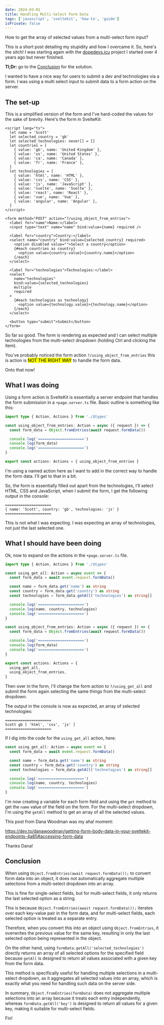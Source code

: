```yaml
---
date: 2024-03-01
title: Handling Multi-Select Form Data
tags: ['javascript', 'sveltekit', 'how-to', 'guide']
isPrivate: false
---
```


How to get the array of selected values from a multi-select form
input?

This is a short post detailing my stupidity and how I overcame it. So,
here's the sitch! I was starting again with the
[dopedevs.icu](https://dopedevs.icu) project I started over 4 years
ago but never finished.

**Tl;Dr:** go to the [Conclusion](#conclusion) for the solution.

I wanted to have a nice way for users to submit a dev and technologies
via a form. I was using a multi select input to submit data to a form
action on the server.

## The set-up

This is a simplified version of the form and I've hard-coded the
values for the sake of brevity. Here's the form in SvelteKit:

```svelte
<script lang="ts">
  let name = 'Scott'
  let selected_country = 'gb'
  let selected_technologies: never[] = []
  let countries = [
    { value: 'gb', name: 'United Kingdom' },
    { value: 'us', name: 'United States' },
    { value: 'ca', name: 'Canada' },
    { value: 'fr', name: 'France' },
  ]
  let technologies = [
    { value: 'html', name: 'HTML' },
    { value: 'css', name: 'CSS' },
    { value: 'js', name: 'JavaScript' },
    { value: 'svelte', name: 'Svelte' },
    { value: 'react', name: 'React' },
    { value: 'vue', name: 'Vue' },
    { value: 'angular', name: 'Angular' },
  ]
</script>

<form method="POST" action="?/using_object_from_entries">
  <label for="name">Name:</label>
  <input type="text" name="name" bind:value={name} required />

  <label for="country">Country:</label>
  <select name="country" bind:value={selected_country} required>
    <option disabled value="">Select a country</option>
    {#each countries as country}
      <option value={country.value}>{country.name}</option>
    {/each}
  </select>

  <label for="technologies">Technologies:</label>
  <select
    name="technologies"
    bind:value={selected_technologies}
    multiple
    required
  >
    {#each technologies as technology}
      <option value={technology.value}>{technology.name}</option>
    {/each}
  </select>

  <button type="submit">Submit</button>
</form>
```

So far so good. The form is rendering as expected and I can select
multiple technologies from the multi-select dropdown (holding Ctrl and
clicking the item).

You've probably noticed the form action `?/using_object_from_entries`
this is action is <mark class='text-primary-content bg-primary'>NOT
THE RIGHT WAY</mark> to handle the form data.

Onto that now!

## What I was doing

Using a form action is SvelteKit is essentially a server endpoint that
handles the form submission in a `+page.server.ts` file. Basic outline
is something like this:

```typescript
import type { Action, Actions } from './$types'

const using_object_from_entries: Action = async ({ request }) => {
  const form_data = Object.fromEntries(await request.formData())

  console.log('=====================')
  console.log(form_data)
  console.log('=====================')
}

export const actions: Actions = { using_object_from_entries }
```

I'm using a named action here as I want to add in the correct way to
handle the form data. I'll get to that in a bit.

So, the form is essentially filled out apart from the technologies,
I'll select HTML, CSS and JavaScript, when I submit the form, I get
the following output in the console:

```plaintext
=====================
{ name: 'Scott', country: 'gb', technologies: 'js' }
=====================
```

This is not what I was expecting. I was expecting an array of
technologies, not just the last selected one.

## What I should have been doing

Ok, now to expand on the actions in the `+page.server.ts` file.

```typescript
import type { Action, Actions } from './$types'

const using_get_all: Action = async event => {
  const form_data = await event.request.formData()

  const name = form_data.get('name') as string
  const country = form_data.get('country') as string
  const technologies = form_data.getAll('technologies') as string[]

  console.log('=====================')
  console.log(name, country, technologies)
  console.log('=====================')
}

const using_object_from_entries: Action = async ({ request }) => {
  const form_data = Object.fromEntries(await request.formData())

  console.log('=====================')
  console.log(form_data)
  console.log('=====================')
}

export const actions: Actions = {
  using_get_all,
  using_object_from_entries,
}
```

Then over in the form, I'll change the form action to
`?/using_get_all` and submit the form again selecting the same things
from the multi-select dropdown.

The output in the console is now as expected, an array of selected
technologies:

```plaintext
=====================
Scott gb [ 'html', 'css', 'js' ]
=====================
```

If I dig into the code for the `using_get_all` action, here:

```typescript
const using_get_all: Action = async event => {
  const form_data = await event.request.formData()

  const name = form_data.get('name') as string
  const country = form_data.get('country') as string
  const technologies = form_data.getAll('technologies') as string[]

  console.log('=====================')
  console.log(name, country, technologies)
  console.log('=====================')
}
```

I'm now creating a variable for each form field and using the `get`
method to get the `name` value of the field on the form. For the
multi-select dropdown, I'm using the `getAll` method to get an array
of all the selected values.

This post from Dana Woodman was my aha! moment:

https://dev.to/danawoodman/getting-form-body-data-in-your-sveltekit-endpoints-4a85#accessing-form-data

Thanks Dana!

## Conclusion

When using `Object.fromEntries(await request.formData());` to convert
form data into an object, it does not automatically aggregate multiple
selections from a multi-select dropdown into an array.

This is fine for single-select fields, but for multi-select fields, it
only returns the last selected option as a string.

This is because `Object.fromEntries(await request.formData());`
iterates over each key-value pair in the form data, and for
multi-select fields, each selected option is treated as a separate
entry.

Therefore, when you convert this into an object using
`Object.fromEntries`, it overwrites the previous value for the same
key, resulting in only the last selected option being represented in
the object.

On the other hand, using `formData.getAll('selected_technologies')`
directly returns an array of all selected options for the specified
field because `getAll` is designed to return all values associated
with a given key from the form data.

This method is specifically useful for handling multiple selections in
a multi-select dropdown, as it aggregates all selected values into an
array, which is exactly what you need for handling such data on the
server side.

In summary, `Object.fromEntries(formData)` does not aggregate multiple
selections into an array because it treats each entry independently,
whereas `formData.getAll('key')` is designed to return all values for
a given key, making it suitable for multi-select fields.

Fin!
